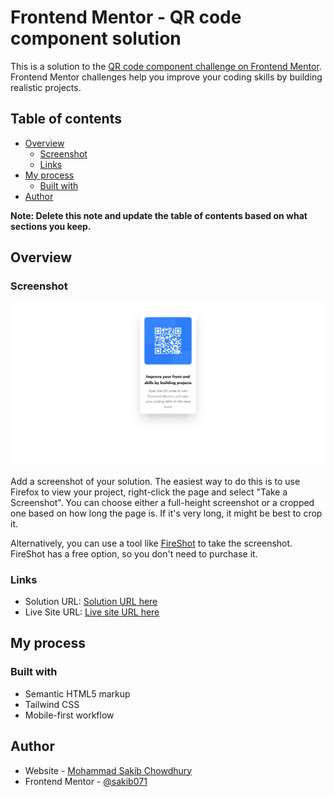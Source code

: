 # Frontend Mentor - QR code component solution

This is a solution to the [QR code component challenge on Frontend Mentor](https://www.frontendmentor.io/challenges/qr-code-component-iux_sIO_H). Frontend Mentor challenges help you improve your coding skills by building realistic projects.

## Table of contents

- [Overview](#overview)
  - [Screenshot](#screenshot)
  - [Links](#links)
- [My process](#my-process)
  - [Built with](#built-with)
- [Author](#author)

**Note: Delete this note and update the table of contents based on what sections you keep.**

## Overview

### Screenshot

![Screenshot](./Screenshot.jpg)

Add a screenshot of your solution. The easiest way to do this is to use Firefox to view your project, right-click the page and select "Take a Screenshot". You can choose either a full-height screenshot or a cropped one based on how long the page is. If it's very long, it might be best to crop it.

Alternatively, you can use a tool like [FireShot](https://getfireshot.com/) to take the screenshot. FireShot has a free option, so you don't need to purchase it.

### Links

- Solution URL: [Solution URL here](https://github.com/sakib071/QR-code-component)
- Live Site URL: [Live site URL here](https://sakib071.github.io/QR-code-component/)

## My process

### Built with

- Semantic HTML5 markup
- Tailwind CSS
- Mobile-first workflow

## Author

- Website - [Mohammad Sakib Chowdhury](https://sakib071-portfolio.netlify.app/)
- Frontend Mentor - [@sakib071](https://www.frontendmentor.io/profile/sakib071)
